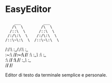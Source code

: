 # EasyEditor


        ___          ___
       /\  \        /\  \
      /::\  \      /::\  \
     /:/\:\  \    /:/\:\  \
    /::\~\:\  \  /::\~\:\  \
   /:/\:\ \:\__\/:/\:\ \:\__\
   \:\~\:\ \/__/\:\~\:\ \/__/
    \:\ \:\__\   \:\ \:\__\
     \:\ \/__/    \:\ \/__/
      \:\__\       \:\__\
       \/__/        \/__/
 
Editor di testo da terminale semplice e personale.

